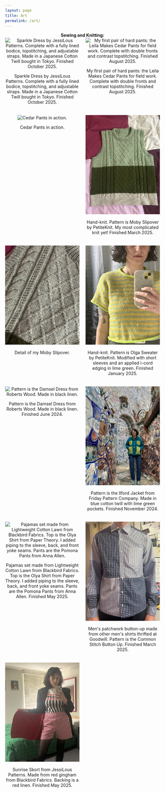 ```yaml
---
layout: page
title: Art 
permalink: /art/
---
```

<div style="text-align: center;">
<strong>Sewing and Knitting:</strong>
</div>

<div class="gallery" style="display: grid; grid-template-columns: repeat(2, 1fr); gap: 20px;">

<div style="text-align: center;">
    <img src="/assets/img/IMG_3951.jpg" alt="Sparkle Dress by JessiLous Patterns. Complete with a fully lined bodice, topstitching, and adjustable straps. Made in a Japanese Cotton Twill bought in Tokyo. Finished October 2025." style="width: 100%; height: auto;" />
    <p>Sparkle Dress by JessiLous Patterns. Complete with a fully lined bodice, topstitching, and adjustable straps. Made in a Japanese Cotton Twill bought in Tokyo. Finished October 2025.</p>
  </div>


<div style="text-align: center;">
    <img src="/assets/img/IMG_8569.jpeg" alt="My first pair of hard pants: the Leila Makes Cedar Pants for field work. Complete with double fronts and contrast topstitching. Finished August 2025." style="width: 100%; height: auto;" />
    <p>My first pair of hard pants: the Leila Makes Cedar Pants for field work. Complete with double fronts and contrast topstitching. Finished August 2025.</p>
  </div>

  <div style="text-align: center;">
    <img src="/assets/img/IMG_8552.jpeg" alt="Cedar Pants in action." style="width: 100%; height: auto;" />
    <p>Cedar Pants in action.</p>
  </div>

<div style="text-align: center;">
    <img src="/assets/img/IMG_2481.jpeg" alt="Pattern is Moby Slipover by PetiteKnit. My most complicated knit yet! Finished March 2025." style="width: 100%; height: auto;" />
    <p>Hand-knit. Pattern is Moby Slipover by PetiteKnit. My most complicated knit yet! Finished March 2025.</p>
  </div>

  <div style="text-align: center;">
    <img src="/assets/img/IMG_2482.jpeg" alt="Detail of my Moby Slipover." style="width: 100%; height: auto;" />
    <p>Detail of my Moby Slipover.</p>
  </div>


<div style="text-align: center;">
    <img src="/assets/img/IMG_0082.jpeg" alt="Pattern is Olga Sweater by PetiteKnit. Modified with short sleeves and an applied i-cord edging in lime green." style="width: 100%; height: auto;" />
    <p>Hand-knit. Pattern is Olga Sweater by PetiteKnit. Modified with short sleeves and an applied i-cord edging in lime green. Finished January 2025.</p>
  </div>


  <div style="text-align: center;">
    <img src="/assets/img/IMG_8698.jpeg" alt="Pattern is the Damsel Dress from Roberts Wood. Made in black linen." style="width: 100%; height: auto;" />
    <p>Pattern is the Damsel Dress from Roberts Wood. Made in black linen. Finished June 2024.</p>
  </div>

  <div style="text-align: center;">
    <img src="/assets/img/IMG_7339.jpeg" alt="Pattern is the Ilford Jacket from Friday Pattern Company. Made in blue cotton twill with lime green pockets. Finished November 2024." style="width: 100%; height: auto;" />
    <p>Pattern is the Ilford Jacket from Friday Pattern Company. Made in blue cotton twill with lime green pockets. Finished November 2024.</p>
  </div>

  <div style="text-align: center;">
    <img src="/assets/img/IMG_1958.jpeg" alt="Pajamas set made from Lightweight Cotton Lawn from Blackbird Fabrics. Top is the Olya Shirt from Paper Theory. I added piping to the sleeve, back, and front yoke seams. Pants are the Pomona Pants from Anna Allen." style="width: 100%; height: auto;" />
    <p>Pajamas set made from Lightweight Cotton Lawn from Blackbird Fabrics. Top is the Olya Shirt from Paper Theory. I added piping to the sleeve, back, and front yoke seams. Pants are the Pomona Pants from Anna Allen. Finished May 2025. </p>
  </div>

  <div style="text-align: center;">
    <img src="/assets/img/IMG_1380.jpg" alt="Men's patchwork button-up made from other men's shirts thrifted at Goodwill. Pattern is the Common Stitch Button Up." style="width: 100%; height: auto;" />
    <p>Men's patchwork button-up made from other men's shirts thrifted at Goodwill. Pattern is the Common Stitch Button Up. Finished March 2025. </p>
  </div>
  
  <div style="text-align: center;">
    <img src="/assets/img/IMG_2179.jpg" alt="Sunrise Skort from JessiLous Patterns. Made from red gingham from Blackbird Fabrics. Backing is a red linen." style="width: 100%; height: auto;" />
    <p>Sunrise Skort from JessiLous Patterns. Made from red gingham from Blackbird Fabrics. Backing is a red linen. Finished May 2025. </p>
  </div>

  


